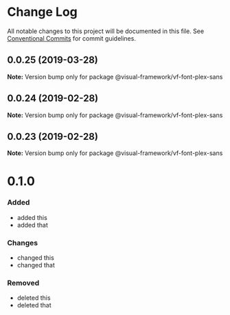 # Change Log

All notable changes to this project will be documented in this file.
See [Conventional Commits](https://conventionalcommits.org) for commit guidelines.

## 0.0.25 (2019-03-28)

**Note:** Version bump only for package @visual-framework/vf-font-plex-sans





## 0.0.24 (2019-02-28)

**Note:** Version bump only for package @visual-framework/vf-font-plex-sans





## 0.0.23 (2019-02-28)

**Note:** Version bump only for package @visual-framework/vf-font-plex-sans





# 0.1.0

### Added
- added this
- added that

### Changes

- changed this
- changed that

### Removed

- deleted this
- deleted that
